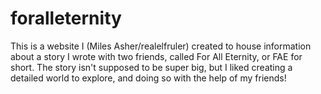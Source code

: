 # foralleternity
 
This is a website I (Miles Asher/realelfruler) created to house information about a story I wrote with two friends, called For All Eternity, or FAE for short.
The story isn't supposed to be super big, but I liked creating a detailed world to explore, and doing so with the help of my friends!
